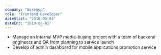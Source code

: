 ```yaml
---
company: "WakeApp"
role: "Frontend Developer"
dateStart: "2018-03-01"
dateEnd: "2019-08-01"
---
```


- Manage an internal MVP media-buying project with a team of backend engineers and QA from planning to service launch
- Develop of admin dashboard for mobile applications promotion service